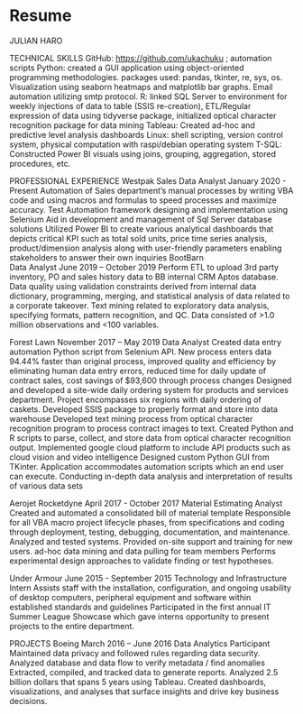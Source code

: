 # Resume

JULIAN HARO

TECHNICAL SKILLS
GitHub: https://github.com/ukachuku ; automation scripts
Python: created a GUI application using object-oriented programming methodologies. packages used: pandas, tkinter, re, sys, os. Visualization using seaborn heatmaps and matplotlib bar graphs. Email automation utilizing smtp protocol. 
R:  linked SQL Server to environment for weekly injections of data to table (SSIS re-creation), ETL/Regular expression of data using tidyverse package, initialized optical character recognition package for data mining
Tableau: Created ad-hoc and predictive level analysis dashboards
Linux: shell scripting, version control system, physical computation with raspi/debian operating system
T-SQL: Constructed Power BI visuals using  joins, grouping, aggregation, stored procedures, etc.

PROFESSIONAL EXPERIENCE
Westpak
Sales Data Analyst										January 2020 - Present
Automation of Sales department’s manual processes by writing VBA code and using macros and formulas to speed processes and maximize accuracy.
Test Automation framework designing and implementation using Selenium
Aid in development and management of Sql Server database solutions
Utilized Power BI to create various analytical dashboards that depicts critical KPI such as total sold units, price time series analysis, product/dimension analysis along with user-friendly parameters enabling stakeholders to answer their own inquiries
BootBarn											        
Data Analyst									                       June 2019 – October 2019
Perform ETL to upload 3rd party inventory, PO and sales history data to BB internal CRM Aptos database. 
Data quality using validation constraints derived from internal data dictionary, programming, merging, and statistical analysis of data related to a corporate takeover. 
Text mining related to exploratory data analysis, specifying formats, pattern recognition, and QC.
Data consisted of >1.0 million observations and <100 variables.  

Forest Lawn	                                                                           November 2017 – May 2019
Data Analyst
Created data entry automation Python script from Selenium API. New process enters data 94.44% faster than original process, improved quality and efficiency by eliminating human data entry errors, reduced time for daily update of contract sales, cost savings of $93,600 through process changes
Designed and developed a site-wide daily ordering system for products and services department. Project encompasses six regions with daily ordering of caskets. Developed SSIS package to properly format and store into data warehouse
Developed text mining process from optical character recognition program to process contract images to text.
Created Python and R scripts to parse, collect, and store data from optical character recognition output.
Implemented google cloud platform to include API products such as cloud vision and video intelligence
Designed custom Python GUI from TKinter. Application accommodates automation scripts which an end user can execute.
Conducting in-depth data analysis and interpretation of results of various data sets







Aerojet Rocketdyne	                                                                                April 2017 - October 2017
Material Estimating Analyst	
Created and automated a consolidated bill of material template
Responsible for all VBA macro project lifecycle phases, from specifications and coding through deployment, testing, debugging, documentation, and maintenance.
Analyzed and tested systems. Provided on-site support and training for new users.
ad-hoc data mining and data pulling for team members
Performs experimental design approaches to validate finding or test hypotheses.







Under Armour	                                                                                    June 2015 - September 2015
Technology and Infrastructure Intern
Assists staff with the installation, configuration, and ongoing usability of desktop computers, peripheral equipment and software within established standards and guidelines
Participated in the first annual IT Summer League Showcase which gave interns opportunity to present projects to the entire department.

PROJECTS
Boeing	                                                                                   March 2016 – June 2016
Data Analytics Participant	
Maintained data privacy and followed rules regarding data security.
Analyzed database and data flow to verify metadata / find anomalies
Extracted, compiled, and tracked data to generate reports.
Analyzed 2.5 billion dollars that spans 5 years using Tableau.
Created dashboards, visualizations, and analyses that surface insights and drive key business decisions.


